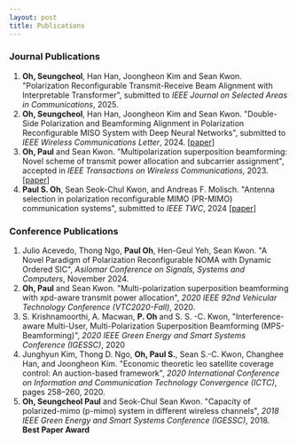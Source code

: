 ```yaml
---
layout: post
title: Publications
---
```


### Journal Publications
1. **Oh, Seungcheol**, Han Han, Joongheon Kim and Sean Kwon. "Polarization Reconfigurable Transmit-Receive Beam Alignment with Interpretable Transformer", submitted to *IEEE Journal on Selected Areas in Communications*, 2025.
2. **Oh, Seungcheol**, Han Han, Joongheon Kim and Sean Kwon. "Double-Side Polarization and Beamforming Alignment in Polarization Reconfigurable MISO System with Deep Neural Networks", submitted to *IEEE Wireless Communications Letter*, 2024. [[paper](https://arxiv.org/abs/2409.20065)]
3. **Oh, Paul** and Sean Kwon. "Multipolarization superposition beamforming: Novel scheme of transmit power allocation and subcarrier assignment", accepted in *IEEE Transactions on Wireless Communications*, 2023. [[paper](https://arxiv.org/abs/2404.02757)]
4. **Paul S. Oh**, Sean Seok-Chul Kwon, and Andreas F. Molisch. "Antenna selection in polarization reconfigurable MIMO (PR-MIMO) communication systems", submitted to *IEEE TWC*, 2024 [[paper](https://arxiv.org/abs/2112.00931)]

### Conference Publications
1. Julio Acevedo, Thong Ngo, **Paul Oh**, Hen-Geul Yeh, Sean Kwon. "A Novel Paradigm of Polarization Reconfigurable NOMA with Dynamic Ordered SIC", *Asilomar Conference on Signals, Systems and Computers*, November 2024.
2. **Oh, Paul** and Sean Kwon. "Multi-polarization superposition beamforming with xpd-aware transmit power allocation", *2020 IEEE 92nd Vehicular Technology Conference (VTC2020-Fall)*, 2020.
3. S. Krishnamoorthi, A. Macwan, **P. Oh** and S. S. -C. Kwon, "Interference-aware Multi-User, Multi-Polarization Superposition Beamforming (MPS-Beamforming)", *2020 IEEE Green Energy and Smart Systems Conference (IGESSC)*, 2020
4. Junghyun Kim, Thong D. Ngo, **Oh, Paul S.**, Sean S.-C. Kwon, Changhee Han, and Joongheon Kim. "Economic theoretic leo satellite coverage control: An auction-based framework", *2020 International Conference on Information and Communication Technology Convergence (ICTC)*, pages 258–260, 2020.
5. **Oh, Seungcheol Paul** and Seok-Chul Sean Kwon. "Capacity of polarized-mimo (p-mimo) system in different wireless channels", *2018 IEEE Green Energy and Smart Systems Conference (IGESSC)*, 2018. **Best Paper Award**
